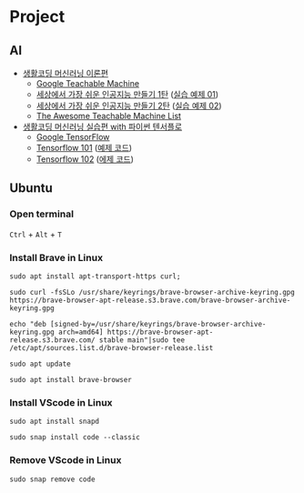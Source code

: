 # Project
## AI
- [생활코딩 머신러닝 이론편](https://opentutorials.org/course/4548)
  - [Google Teachable Machine](https://teachablemachine.withgoogle.com/) 
  - [세상에서 가장 쉬운 인공지능 만들기 1탄](https://www.youtube.com/watch?v=USQGTW34lO8) ([실습 예제 01](./example01.md))
  - [세상에서 가장 쉬운 인공지능 만들기 2탄](https://www.youtube.com/watch?v=9SwdGFzFb5Y) ([실습 예제 02](./example02.md))
  - [The Awesome Teachable Machine List](https://github.com/SashiDo/awesome-teachable-machine)
- [생활코딩 머신러닝 실습편 with 파이썬 텐서플로](https://elibrary.kyobobook.co.kr/dig/elb/elibrary)
  - [Google TensorFlow](https://www.tensorflow.org/)
  - [Tensorflow 101](https://opentutorials.org/module/4966) ([예제 코드](https://github.com/blackdew/tensorflow1))
  - [Tensorflow 102](https://opentutorials.org/module/5268) ([에제 코드](https://github.com/blackdew/ml-tensorflow))

## Ubuntu
### Open terminal
`Ctrl` + `Alt` + `T`

### Install Brave in Linux
```
sudo apt install apt-transport-https curl;
```
```
sudo curl -fsSLo /usr/share/keyrings/brave-browser-archive-keyring.gpg https://brave-browser-apt-release.s3.brave.com/brave-browser-archive-keyring.gpg
```
```
echo "deb [signed-by=/usr/share/keyrings/brave-browser-archive-keyring.gpg arch=amd64] https://brave-browser-apt-release.s3.brave.com/ stable main"|sudo tee /etc/apt/sources.list.d/brave-browser-release.list
```
```
sudo apt update
```
```
sudo apt install brave-browser
```

### Install VScode in Linux

``` 
sudo apt install snapd 
```
```
sudo snap install code --classic
```
### Remove VScode in Linux
```
sudo snap remove code
```
